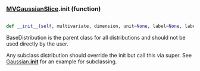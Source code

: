 ### [MVGaussianSlice](MVGaussianSlice.md).__init__ (function)


```py

def __init__(self, multivariate, dimension, unit=None, label=None, label_latex=None, wrap_at=None)

```



BaseDistribution is the parent class for all distributions and should
not be used directly by the user.

Any subclass distribution should override the init but call this via
super.  See [Gaussian.__init__](Gaussian.__init__.md) for an example for subclassing.

